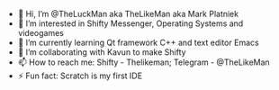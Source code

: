- 👋 Hi, I’m @TheLuckMan aka TheLikeMan aka Mark Platniek
- 👀 I’m interested in Shifty Messenger, Operating Systems and videogames
- 🌱 I’m currently learning Qt framework C++ and text editor Emacs
- 💞️ I’m collaborating with Kavun to make Shifty
- 📫 How to reach me: Shifty - Thelikeman; Telegram - @TheLikeMan
- ⚡ Fun fact: Scratch is my first IDE

<!---
TheLuckMan/TheLuckMan is a ✨ special ✨ repository because its `README.md` (this file) appears on your GitHub profile.
You can click the Preview link to take a look at your changes.
--->
